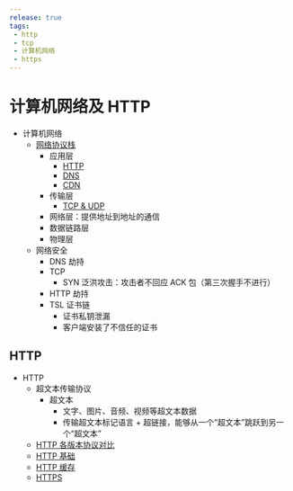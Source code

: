 ```yaml
---
release: true
tags:
 - http
 - tcp
 - 计算机网络
 - https
---
```

# 计算机网络及 HTTP

- 计算机网络
  - [网络协议栈](#网络协议栈)
    - 应用层
      - [HTTP](#http)
      - [DNS](./DNS.md)
      - [CDN](./CDN.md)
    - 传输层
      - [TCP & UDP](./TCP%20%26%20UDP.md)
    - 网络层：提供地址到地址的通信
    - 数据链路层
    - 物理层
  - 网络安全
    - DNS 劫持
    - TCP
      - SYN 泛洪攻击：攻击者不回应 ACK 包（第三次握手不进行）
    - HTTP 劫持
    - TSL 证书链
      - 证书私钥泄漏
      - 客户端安装了不信任的证书

## HTTP

- HTTP
  - 超文本传输协议
    - 超文本
      - 文字、图片、音频、视频等超文本数据
      - 传输超文本标记语言 + 超链接，能够从一个“超文本”跳跃到另一个“超文本”
  - [HTTP 各版本协议对比](./http%20各版本协议对比.md)
  - [HTTP 基础](./前端必知的%20http%20基础.md)
  - [HTTP 缓存](./http%20缓存.md)
  - [HTTPS](./https.md)